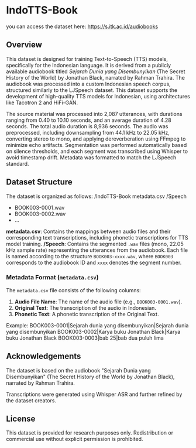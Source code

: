 # IndoTTS-Book
you can access the dataset here: https://s.itk.ac.id/audiobooks

## Overview
This dataset is designed for training Text-to-Speech (TTS) models, specifically for the Indonesian language. It is derived from a publicly available audiobook titled *Sejarah Dunia yang Disembunyikan* (The Secret History of the World) by Jonathan Black, narrated by Rahman Trahira. The audiobook was processed into a custom Indonesian speech corpus, structured similarly to the LJSpeech dataset. This dataset supports the development of high-quality TTS models for Indonesian, using architectures like Tacotron 2 and HiFi-GAN.

The source material was processed into 2,087 utterances, with durations ranging from 0.40 to 10.10 seconds, and an average duration of 4.28 seconds. The total audio duration is 8,936 seconds. The audio was preprocessed, including downsampling from 44.1 kHz to 22.05 kHz, converting stereo to mono, and applying dereverberation using FFmpeg to minimize echo artifacts. Segmentation was performed automatically based on silence thresholds, and each segment was transcribed using Whisper to avoid timestamp drift. Metadata was formatted to match the LJSpeech standard.

## Dataset Structure
The dataset is organized as follows:
/IndoTTS-Book
   metadata.csv
   /Speech
   - BOOK003-0001.wav
   - BOOK003-0002.wav
   - ...

**metadata.csv**: Contains the mappings between audio files and their corresponding text transcriptions, including phonetic transcriptions for TTS model training.
**/Speech**: Contains the segmented `.wav` files (mono, 22.05 kHz sample rate) representing the utterances from the audiobook. Each file is named according to the structure `BOOK003-xxxx.wav`, where `BOOK003` corresponds to the audiobook ID and `xxxx` denotes the segment number.

### Metadata Format (`metadata.csv`)
The `metadata.csv` file consists of the following columns:
1. **Audio File Name**: The name of the audio file (e.g., `BOOK003-0001.wav`).
2. **Original Text**: The transcription of the audio in Indonesian.
3. **Phonetic Text**: A phonetic transcription of the Original Text.

Example:
BOOK003-0001|Sejarah dunia yang disembunyikan|Sejarah dunia yang disembunyikan
BOOK003-0002|Karya buku Jonathan Black|Karya buku Jonathan Black
BOOK003-0003|bab 25|bab dua puluh lima


## Acknowledgements
The dataset is based on the audiobook "Sejarah Dunia yang Disembunyikan" (The Secret History of the World by Jonathan Black), narrated by Rahman Trahira.

Transcriptions were generated using Whisper ASR and further refined by the dataset creators.

## License
This dataset is provided for research purposes only. Redistribution or commercial use without explicit permission is prohibited.
